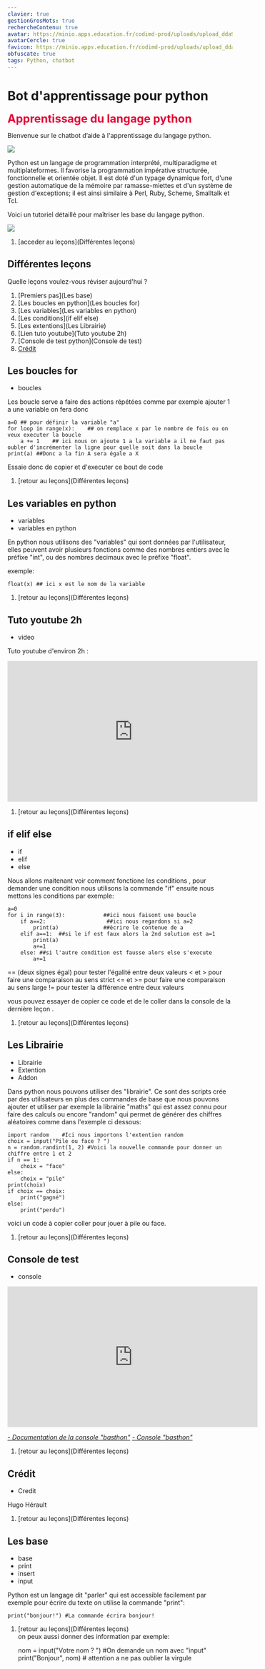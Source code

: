 ```yaml
---
clavier: true
gestionGrosMots: true
rechercheContenu: true
avatar: https://minio.apps.education.fr/codimd-prod/uploads/upload_dda923136f1c5a0db9a97068d60521b6.jpg
avatarCercle: true
favicon: https://minio.apps.education.fr/codimd-prod/uploads/upload_dda923136f1c5a0db9a97068d60521b6.jpg
obfuscate: true
tags: Python, chatbot
---
```


# Bot d'apprentissage pour python

<span style="color: #E30037;font-size: 25px">**Apprentissage du langage python** </span>

Bienvenue sur le chatbot d’aide à l'apprentissage du langage python.

![](https://minio.apps.education.fr/codimd-prod/uploads/upload_dda923136f1c5a0db9a97068d60521b6.jpg)

Python est un langage de programmation interprété, multiparadigme et multiplateformes. Il favorise la programmation impérative structurée, fonctionnelle et orientée objet. Il est doté d'un typage dynamique fort, d'une gestion automatique de la mémoire par ramasse-miettes et d'un système de gestion d'exceptions; il est ainsi similaire à Perl, Ruby, Scheme, Smalltalk et Tcl. 

Voici un tutoriel détaillé pour maîtriser les base du langage python.

![](https://minio.apps.education.fr/codimd-prod/uploads/upload_54aacee764f6b8fd117582b853016955.jpg)

1. [acceder au leçons](Différentes leçons)

## Différentes leçons


Quelle leçons voulez-vous réviser aujourd'hui ?

1. [Premiers pas](Les base)
2. [Les boucles en python](Les boucles for)
3. [Les variables](Les variables en python)
4. [Les conditions](if elif else)
5. [Les extentions](Les Librairie)
6. [Lien tuto youtube](Tuto youtube 2h)
7. [Console de test python](Console de test)
8. [Crédit](Crédit) 



## Les boucles for

- boucles

Les boucle serve a faire des actions répétées comme par exemple ajouter 1 a une variable on fera donc

    a=0 ## pour définir la variable "a"
    for loop in range(x):    ## on remplace x par le nombre de fois ou on veux executer la boucle
        a += 1    ## ici nous on ajoute 1 a la variable a il ne faut pas oubler d'incrémenter la ligne pour quelle soit dans la boucle
    print(a) ##Donc a la fin A sera égale a X

Essaie donc de copier et d'executer ce bout de code

1. [retour au leçons](Différentes leçons)

## Les variables en python

- variables
- variables en python


En python nous utilisons des "variables" qui sont données par l'utilisateur, elles peuvent avoir plusieurs fonctions comme des nombres entiers avec le préfixe "int", ou des nombres decimaux avec le préfixe "float".

exemple:

    float(x) ## ici x est le nom de la variable


1. [retour au leçons](Différentes leçons)

##  Tuto youtube 2h

- video

Tuto youtube d'environ 2h :

<iframe width="560" height="315" src="https://www.youtube.com/embed/oUJolR5bX6g?si=5plVLIErM8CmW-0p" title="YouTube video player" frameborder="0" allow="accelerometer; autoplay; clipboard-write; encrypted-media; gyroscope; picture-in-picture; web-share" referrerpolicy="strict-origin-when-cross-origin" allowfullscreen></iframe>

1. [retour au leçons](Différentes leçons)

## if elif else

- if
- elif 
- else

Nous allons maitenant voir comment fonctione les conditions , pour demander une condition nous utilisons la commande "if" ensuite nous mettons les conditions 
par exemple: 

    a=0 
    for i in range(3):            ##ici nous faisont une boucle
        if a==2:                   ##ici nous regardons si a=2 
            print(a)              ##écrire le contenue de a
        elif a==1:  ##si le if est faux alors la 2nd solution est a=1 
            print(a)
            a+=1
        else: ##si l'autre condition est fausse alors else s'execute
            a+=1


== (deux signes égal) pour tester l'égalité entre deux valeurs
< et > pour faire une comparaison au sens strict
<= et >= pour faire une comparaison au sens large
!= pour tester la différence entre deux valeurs


vous pouvez essayer de copier ce code et de le coller dans la console de la dernière leçon .

1. [retour au leçons](Différentes leçons)

## Les Librairie

- Librairie
- Extention
- Addon

Dans python nous pouvons utiliser des "librairie". Ce sont des scripts crée par des utilisateurs en plus des commandes de base que nous pouvons ajouter et utiliser par exemple la librairie "maths" qui est assez connu pour faire des calculs ou encore "random" qui permet de générer des chiffres aléatoires comme dans l'exemple ci dessous:

    import random    #Ici nous importons l'extention random
    choix = input("Pile ou face ? ")
    n = random.randint(1, 2) #Voici la nouvelle commande pour donner un chiffre entre 1 et 2
    if n == 1:
        choix = "face"
    else:
        choix = "pile"
    print(choix)
    if choix == choix:
        print("gagné")
    else: 
        print("perdu")
voici un code à copier coller pour jouer à pile ou face.

1. [retour au leçons](Différentes leçons)

## Console de test

- console

<iframe width="560" height="315" src="https://capytale2.ac-paris.fr/p/basthon/c/?kernel=python3-legacy&mode=create&id=5149932" title="YouTube video player" frameborder="0" allow="accelerometer; autoplay; clipboard-write; encrypted-media; gyroscope; picture-in-picture; web-share" referrerpolicy="strict-origin-when-cross-origin" allowfullscreen></iframe>

[*- Documentation de la console "basthon"*](https://basthon.fr/doc.html)
[*- Console "basthon"*](https://console.basthon.fr/)


1. [retour au leçons](Différentes leçons)

## Crédit

- Credit

Hugo Hérault

1. [retour au leçons](Différentes leçons)

## Les base

- base
- print
- insert
- input

Python est un langage dit "parler" qui est accessible facilement par exemple pour écrire du texte on utilise la commande "print":

    print("bonjour!") #La commande écrira bonjour!

1. [retour au leçons](Différentes leçons)    
on peux aussi donner des information par exemple:

    nom = input("Votre nom ? ") #On demande un nom avec "input" 
    print("Bonjour", nom) # attention a ne pas oublier la virgule
    

